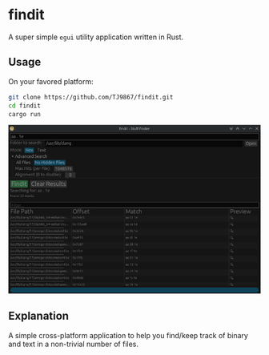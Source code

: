 # findit

A super simple `egui` utility application written in Rust.

## Usage
On your favored platform:
```bash
git clone https://github.com/TJ9867/findit.git
cd findit
cargo run
```

![main findit GUI](https://raw.githubusercontent.com/TJ9867/findit/main/rsrc/main_gui.png)

## Explanation
A simple cross-platform application to help you find/keep track of binary and text in a non-trivial number of files.

